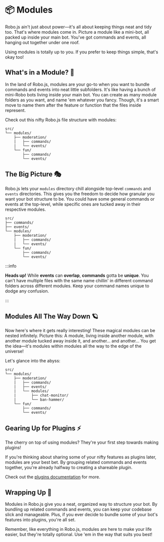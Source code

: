# 📦 Modules

Robo.js ain't just about power—it's all about keeping things neat and tidy too. That's where modules come in. Picture a module like a mini-bot, all packed up inside your main bot. You've got commands and events, all hanging out together under one roof.

Using modules is totally up to you. If you prefer to keep things simple, that's okay too!

## What's in a Module? 👀

In the land of Robo.js, modules are your go-to when you want to bundle commands and events into neat little subfolders. It's like having a bunch of mini-Robo bots living inside your main bot. You can create as many module folders as you want, and name 'em whatever you fancy. Though, it's a smart move to name them after the feature or function that the files inside represent.

Check out this nifty Robo.js file structure with modules:

```plaintext
src/
└── modules/
    ├── moderation/
    |   ├── commands/
    |   └── events/
    └── fun/
        ├── commands/
        └── events/
```

## The Big Picture 🎭

Robo.js lets your `modules` directory chill alongside top-level `commands` and `events` directories. This gives you the freedom to decide how granular you want your bot structure to be. You could have some general commands or events at the top-level, while specific ones are tucked away in their respective modules.

```plaintext
src/
├── commands/
├── events/
└── modules/
    ├── moderation/
    |   ├── commands/
    |   └── events/
    └── fun/
        ├── commands/
        └── events/
```

:::info

**Heads up!** While **events** can **overlap**, **commands** gotta be **unique**. You can't have multiple files with the same name chillin' in different command folders across different modules. Keep your command names unique to dodge any confusion.

:::

## Modules All The Way Down 🪐

Now here's where it gets really interesting! These magical modules can be nested infinitely. Picture this: A module, living inside another module, with another module tucked away inside it, and another... and another... You get the idea—it's modules within modules all the way to the edge of the universe!

Let's glance into the abyss:

```plaintext
src/
└── modules/
    ├── moderation/
    |   ├── commands/
    |   ├── events/
    |   └── modules/
    |       ├── chat-monitor/
    |       └── ban-hammer/
    └── fun/
        ├── commands/
        └── events/
```

## Gearing Up for Plugins ⚡

The cherry on top of using modules? They're your first step towards making plugins!

If you're thinking about sharing some of your nifty features as plugins later, modules are your best bet. By grouping related commands and events together, you're already halfway to creating a shareable plugin.

Check out the [plugins documentation](./plugins.md) for more.

## Wrapping Up 🎁

Modules in Robo.js give you a neat, organized way to structure your bot. By bundling up related commands and events, you can keep your codebase slick and manageable. Plus, if you ever decide to bundle some of your bot's features into plugins, you're all set.

Remember, like everything in Robo.js, modules are here to make your life easier, but they're totally optional. Use 'em in the way that suits you best!
